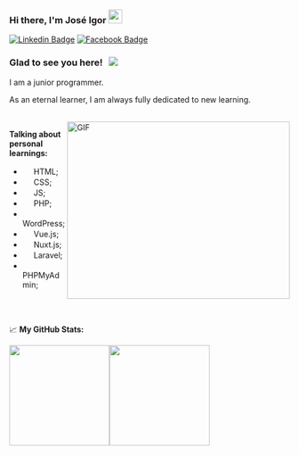 ### Hi there, I'm José Igor <img src="https://media.giphy.com/media/hvRJCLFzcasrR4ia7z/giphy.gif" width="25px">

[![Linkedin Badge](https://img.shields.io/badge/-LinkedIn-0e76a8?style=flat-square&logo=Linkedin&logoColor=white)](https://www.linkedin.com/in/jos%C3%A9-igor-moraes-8650761a3/)
[![Facebook Badge](https://img.shields.io/badge/-Facebook-blue?style=flat-square&logo=Facebook&logoColor=white)](https://www.facebook.com/profile.php?id=100057665024577)

### Glad to see you here! &nbsp; ![](https://visitor-badge.glitch.me/badge?page_id=jose1113.jose1113)

I am a junior programmer.

As an eternal learner, I am always fully dedicated to new learning.

</br>

<img align="right" alt="GIF" src="https://github.com/Gapur/Gapur/blob/master/coding.gif?raw=true" width="400" height="318" />

**Talking about personal learnings:**

- <img src="https://cdn.icon-icons.com/icons2/2107/PNG/512/file_type_html_icon_130541.png" width="16"> HTML;
- <img src="https://cdn.icon-icons.com/icons2/2107/PNG/512/file_type_css_icon_130661.png" width="16"> CSS;
- <img src="https://cdn.icon-icons.com/icons2/2107/PNG/512/file_type_js_official_icon_130509.png" width="16"> JS;
- <img src="https://cdn.icon-icons.com/icons2/2107/PNG/512/file_type_php_icon_130266.png" width="16"> PHP;
- <img src="https://cdn.icon-icons.com/icons2/2699/PNG/512/wordpress_logo_icon_167953.png" width="16"> WordPress;
- <img src="https://cdn.icon-icons.com/icons2/2107/PNG/512/file_type_vue_icon_130078.png" width="16"> Vue.js;
- <img src="https://cdn.icon-icons.com/icons2/2107/PNG/512/file_type_nuxt_icon_130293.png" width="16"> Nuxt.js;
- <img src="https://cdn.icon-icons.com/icons2/2699/PNG/512/laravel_logo_icon_168331.png" width="16"> Laravel;
- <img src="https://cdn.icon-icons.com/icons2/2699/PNG/512/phpmyadmin_logo_icon_168050.png" width="16"> PHPMyAdmin;


</br>
</br>

📈 **My GitHub Stats:**

<div style="display:flex; flex-direction: row;">
  <img height="180em" src="https://github-readme-stats.vercel.app/api?username=jose1113&show_icons=true&hide_border=true&&count_private=true&include_all_commits=true" />  <img height="180em" src="https://github-readme-stats.vercel.app/api/top-langs/?username=jose1113&layout=demo" />
</div>
